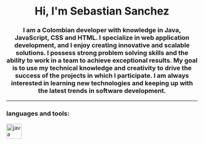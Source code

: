 <div id="header" align="center">
        <h1 align="center">Hi, I'm Sebastian Sanchez</h1>
        <h3 align="center">I am a Colombian developer with knowledge in Java,
        JavaScript, CSS and HTML. I specialize in web application development,
        and I enjoy creating innovative and scalable solutions. I possess strong
        problem solving skills and the ability to work in a team to achieve exceptional 
        results. My goal is to use my technical knowledge and creativity to drive the 
        success of the projects in which I participate. I am always interested in learning
        new technologies and keeping up with the latest trends in software development.
        ​</h3>
</div>

---

<div align="left">
    <h3>languages and tools:</h3>
    <div>
        <img scr="https://github.com/devicons/devicon/blob/master/icons/java/java-original.svg" title="Java" alt="java"
        width="40" height="40"/>
    </div>
</div>

